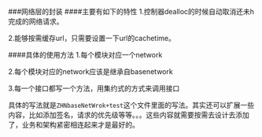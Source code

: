 ###网络层的封装
####主要有如下的特性
1.控制器dealloc的时候自动取消还未h完成的网络请求。

2.能够按需缓存url，只需要设置一下url的cachetime。

####具体的使用方法
1.每个模块对应一个network

2.每个模块对应的network应该是继承自basenetwork

3.每一个接口都写一个方法，用集约式的方式来调用接口

具体的写法就是`ZHNbaseNetWrok+test`这个文件里面的写法。其实还可以扩展一些内容，比如添加签名，请求的优先级等等。。。这些内容就需要按需去设计去添加了，业务和架构紧密相连起来才是最好的。
